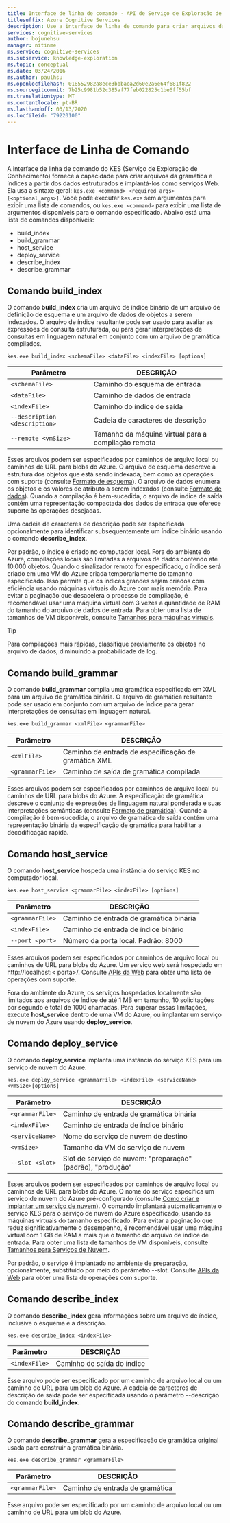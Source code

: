 ```yaml
---
title: Interface de linha de comando - API de Serviço de Exploração de Conhecimento
titlesuffix: Azure Cognitive Services
description: Use a interface de linha de comando para criar arquivos da gramática e índices a partir dos dados estruturados e, em seguida, implantá-los como serviços Web.
services: cognitive-services
author: bojunehsu
manager: nitinme
ms.service: cognitive-services
ms.subservice: knowledge-exploration
ms.topic: conceptual
ms.date: 03/24/2016
ms.author: paulhsu
ms.openlocfilehash: 018552982a8ece3bbbaea2d60e2a6e64f681f822
ms.sourcegitcommit: 7b25c9981b52c385af77feb022825c1be6ff55bf
ms.translationtype: MT
ms.contentlocale: pt-BR
ms.lasthandoff: 03/13/2020
ms.locfileid: "79220100"
---
```

# <a name="command-line-interface"></a>Interface de Linha de Comando

A interface de linha de comando do KES (Serviço de Exploração de Conhecimento) fornece a capacidade para criar arquivos da gramática e índices a partir dos dados estruturados e implantá-los como serviços Web.  Ela usa a sintaxe geral: `kes.exe <command> <required_args> [<optional_args>]`.  Você pode executar `kes.exe` sem argumentos para exibir uma lista de comandos, ou `kes.exe <command>` para exibir uma lista de argumentos disponíveis para o comando especificado.  Abaixo está uma lista de comandos disponíveis:

* build_index
* build_grammar
* host_service
* deploy_service
* describe_index
* describe_grammar

<a name="build_index-command"></a>

## <a name="build_index-command"></a>Comando build_index

O comando **build_index** cria um arquivo de índice binário de um arquivo de definição de esquema e um arquivo de dados de objetos a serem indexados.  O arquivo de índice resultante pode ser usado para avaliar as expressões de consulta estruturada, ou para gerar interpretações de consultas em linguagem natural em conjunto com um arquivo de gramática compilados.

`kes.exe build_index <schemaFile> <dataFile> <indexFile> [options]`

| Parâmetro      | DESCRIÇÃO               |
|----------------|---------------------------|
| `<schemaFile>` | Caminho do esquema de entrada |
| `<dataFile>`   | Caminho de dados de entrada   |
| `<indexFile>`  | Caminho do índice de saída |
| `--description <description>` | Cadeia de caracteres de descrição |
| `--remote <vmSize>`           | Tamanho da máquina virtual para a compilação remota |

Esses arquivos podem ser especificados por caminhos de arquivo local ou caminhos de URL para blobs do Azure.  O arquivo de esquema descreve a estrutura dos objetos que está sendo indexada, bem como as operações com suporte (consulte [Formato de esquema](SchemaFormat.md)).  O arquivo de dados enumera os objetos e os valores de atributo a serem indexados (consulte [Formato de dados](DataFormat.md)).  Quando a compilação é bem-sucedida, o arquivo de índice de saída contém uma representação compactada dos dados de entrada que oferece suporte às operações desejadas.  

Uma cadeia de caracteres de descrição pode ser especificada opcionalmente para identificar subsequentemente um índice binário usando o comando **describe_index**.  

Por padrão, o índice é criado no computador local.  Fora do ambiente do Azure, compilações locais são limitadas a arquivos de dados contendo até 10.000 objetos.  Quando o sinalizador remoto for especificado, o índice será criado em uma VM do Azure criada temporariamente do tamanho especificado.  Isso permite que os índices grandes sejam criados com eficiência usando máquinas virtuais do Azure com mais memória.  Para evitar a paginação que desacelera o processo de compilação, é recomendável usar uma máquina virtual com 3 vezes a quantidade de RAM do tamanho do arquivo de dados de entrada.  Para obter uma lista de tamanhos de VM disponíveis, consulte [Tamanhos para máquinas virtuais](../../../articles/virtual-machines/virtual-machines-windows-sizes.md).

> [!TIP] 
> Para compilações mais rápidas, classifique previamente os objetos no arquivo de dados, diminuindo a probabilidade de log.

<a name="build_grammar-command"></a>

## <a name="build_grammar-command"></a>Comando build_grammar

O comando **build_grammar** compila uma gramática especificada em XML para um arquivo de gramática binária.  O arquivo de gramática resultante pode ser usado em conjunto com um arquivo de índice para gerar interpretações de consultas em linguagem natural.

`kes.exe build_grammar <xmlFile> <grammarFile>`

| Parâmetro       | DESCRIÇÃO               |
|-----------------|---------------------------|
| `<xmlFile>`     | Caminho de entrada de especificação de gramática XML |
| `<grammarFile>` | Caminho de saída de gramática compilada         |

Esses arquivos podem ser especificados por caminhos de arquivo local ou caminhos de URL para blobs do Azure.  A especificação de gramática descreve o conjunto de expressões de linguagem natural ponderada e suas interpretações semânticas (consulte [Formato de gramática](GrammarFormat.md)).  Quando a compilação é bem-sucedida, o arquivo de gramática de saída contém uma representação binária da especificação de gramática para habilitar a decodificação rápida.

<a name="host_service-command"/>

## <a name="host_service-command"></a>Comando host_service

O comando **host_service** hospeda uma instância do serviço KES no computador local.

`kes.exe host_service <grammarFile> <indexFile> [options]`

| Parâmetro       | DESCRIÇÃO                |
|-----------------|----------------------------|
| `<grammarFile>` | Caminho de entrada de gramática binária         |
| `<indexFile>`   | Caminho de entrada de índice binário           |
| `--port <port>` | Número da porta local.  Padrão: 8000 |

Esses arquivos podem ser especificados por caminhos de arquivo local ou caminhos de URL para blobs do Azure.  Um serviço web será hospedado em http://localhost:&lt; porta&gt;/.  Consulte [APIs da Web](WebAPI.md) para obter uma lista de operações com suporte.

Fora do ambiente do Azure, os serviços hospedados localmente são limitados aos arquivos de índice de até 1 MB em tamanho, 10 solicitações por segundo e total de 1000 chamadas.  Para superar essas limitações, execute **host_service** dentro de uma VM do Azure, ou implantar um serviço de nuvem do Azure usando **deploy_service**.

<a name="deploy_service-command"/>

## <a name="deploy_service-command"></a>Comando deploy_service

O comando **deploy_service** implanta uma instância do serviço KES para um serviço de nuvem do Azure.

`kes.exe deploy_service <grammarFile> <indexFile> <serviceName> <vmSize>[options]`

| Parâmetro       | DESCRIÇÃO                  |
|-----------------|------------------------------|
| `<grammarFile>` | Caminho de entrada de gramática binária           |
| `<indexFile>`   | Caminho de entrada de índice binário             |
| `<serviceName>` | Nome do serviço de nuvem de destino |
| `<vmSize>`      | Tamanho da VM do serviço de nuvem     |
| `--slot <slot>` | Slot de serviço de nuvem: "preparação" (padrão), "produção" |

Esses arquivos podem ser especificados por caminhos de arquivo local ou caminhos de URL para blobs do Azure.  O nome do serviço especifica um serviço de nuvem do Azure pré-configurado (consulte [Como criar e implantar um serviço de nuvem](../../../articles/cloud-services/cloud-services-how-to-create-deploy-portal.md)).  O comando implantará automaticamente o serviço KES para o serviço de nuvem do Azure especificado, usando as máquinas virtuais do tamanho especificado.  Para evitar a paginação que reduz significativamente o desempenho, é recomendável usar uma máquina virtual com 1 GB de RAM a mais que o tamanho do arquivo de índice de entrada.  Para obter uma lista de tamanhos de VM disponíveis, consulte [Tamanhos para Serviços de Nuvem](../../../articles/cloud-services/cloud-services-sizes-specs.md).

Por padrão, o serviço é implantado no ambiente de preparação, opcionalmente, substituído por meio do parâmetro --slot.  Consulte [APIs da Web](WebAPI.md) para obter uma lista de operações com suporte.

<a name="describe_index-command"/>

## <a name="describe_index-command"></a>Comando describe_index

O comando **describe_index** gera informações sobre um arquivo de índice, inclusive o esquema e a descrição.

`kes.exe describe_index <indexFile>`

| Parâmetro     | DESCRIÇÃO      |
|---------------|------------------|
| `<indexFile>` | Caminho de saída do índice |

Esse arquivo pode ser especificado por um caminho de arquivo local ou um caminho de URL para um blob do Azure.  A cadeia de caracteres de descrição de saída pode ser especificada usando o parâmetro --descrição do comando **build_index**.

<a name="describe_grammar-command"/>

## <a name="describe_grammar-command"></a>Comando describe_grammar

O comando **describe_grammar** gera a especificação de gramática original usada para construir a gramática binária.

`kes.exe describe_grammar <grammarFile>`

| Parâmetro       | DESCRIÇÃO      |
|-----------------|------------------|
| `<grammarFile>` | Caminho de entrada de gramática |

Esse arquivo pode ser especificado por um caminho de arquivo local ou um caminho de URL para um blob do Azure.

